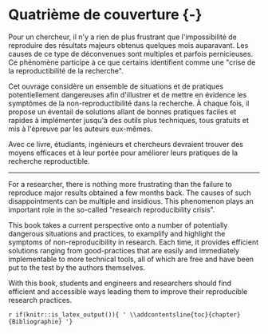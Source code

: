 # Quatrième de couverture  {-}

Pour un chercheur, il n'y a rien de plus frustrant que l'impossibilité de
reproduire des résultats majeurs obtenus quelques mois auparavant. Les causes
de ce type de déconvenues sont multiples et parfois pernicieuses. Ce phénomène
participe à ce que certains identifient comme une "crise de la reproductibilité
de la recherche".

Cet ouvrage considère un ensemble de situations et de pratiques potentiellement
dangereuses afin d'illustrer et de mettre en évidence les symptômes de la non-reproductibilité dans la recherche. À chaque fois, il propose un éventail
de solutions allant de bonnes pratiques faciles et rapides à implémenter
jusqu'à des outils plus techniques, tous gratuits et mis à l'épreuve par les
auteurs eux-mêmes.

Avec ce livre, étudiants, ingénieurs et chercheurs devraient trouver des moyens
efficaces et à leur portée pour améliorer leurs pratiques de la recherche
reproductible.

-----

For a researcher, there is nothing more frustrating than the failure to
reproduce major results obtained a few months back. The causes of such
disappointments can be multiple and insidious. This phenomenon plays an
important role in the so-called "research reproducibility crisis".

This book takes a current perspective onto a number of potentially dangerous
situations and practices, to examplify and highlight the symptoms of
non-reproducibility in research. Each time, it provides efficient solutions
ranging from good-practices that are easily and immediately implementable to
more technical tools, all of which are free and have been put to the test by
the authors themselves.

With this book, students and engineers and researchers should find efficient and
accessible ways leading them to improve their reproducible research practices.

`r if(knitr::is_latex_output()){ '
\\addcontentsline{toc}{chapter}{Bibliographie}
'}`

